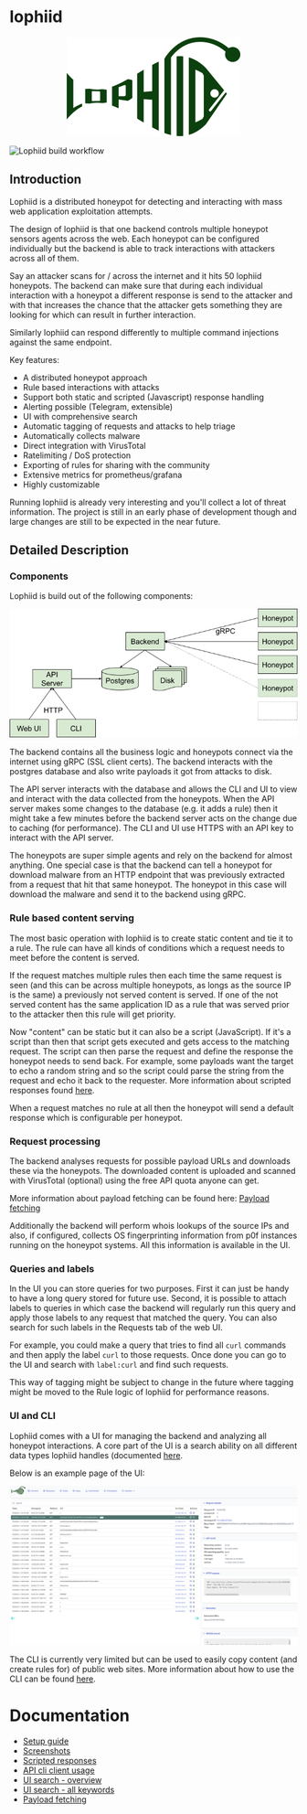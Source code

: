 # lophiid

<p align="center">
  <img src="./images/logo-small.png" />
</p>

![Lophiid build workflow](https://github.com/mrheinen/lophiid/actions/workflows/go.yml/badge.svg)

## Introduction

Lophiid is a distributed honeypot for detecting and interacting with mass web
application exploitation attempts.

The design of lophiid is that one backend controls multiple honeypot sensors
agents across the web. Each honeypot can be configured individually but the
backend is able to track interactions with attackers across all of them.

Say an attacker scans for / across the internet and it hits 50 lophiid
honeypots. The backend can make sure that during each individual interaction
with a honeypot a different response is send to the attacker and with that
increases the chance that the attacker gets something they are looking for which
can result in further interaction.

Similarly lophiid can respond differently to multiple command injections against
the same endpoint.

Key features:

- A distributed honeypot approach
- Rule based interactions with attacks
- Support both static and scripted (Javascript) response handling
- Alerting possible (Telegram, extensible)
- UI with comprehensive search
- Automatic tagging of requests and attacks to help triage
- Automatically collects malware
- Direct integration with VirusTotal
- Ratelimiting / DoS protection
- Exporting of rules for sharing with the community
- Extensive metrics for prometheus/grafana
- Highly customizable

Running lophiid is already very interesting and you'll collect a lot of threat
information. The project is still in an early phase of development though and
large changes are still to be expected in the near future.

## Detailed Description
### Components

Lophiid is build out of the following components:

![Lophiid overview](./images/Lophiid-overview.png)

The backend contains all the business logic and honeypots connect via the
internet using gRPC (SSL client certs). The backend interacts with the postgres
database and also write payloads it got from attacks to disk.

The API server interacts with the database and allows the CLI and UI to view and
interact with the data collected from the honeypots. When the API server makes
some changes to the database (e.g. it adds a rule) then it might take a few minutes
before the backend server acts on the change due to caching (for performance).
The CLI and UI use HTTPS with an API key to interact with the API server.

The honeypots are super simple agents and rely on the backend for almost
anything. One special case is that the backend can tell a honeypot for download
malware from an HTTP endpoint that was previously extracted from a request that
hit that same honeypot. The honeypot in this case will download the malware and
send it to the backend using gRPC.

### Rule based content serving

The most basic operation with lophiid is to create static content and tie it to
a rule. The rule can have all kinds of conditions which a request needs to meet
before the content is served.

If the request matches multiple rules then each time the same request is seen
(and this can be across multiple honeypots, as longs as the source IP is the
same) a previously not served content is served. If one of the not served content has the same application ID as a rule that was served prior to the attacker then this rule will get priority.

Now "content" can be static but it can also be a script (JavaScript). If it's a
script than then that script gets executed and gets access to the matching
request. The script can then parse the request and define the response the
honeypot needs to send back.  For example, some payloads want the target to echo
a random string and so the script could parse the string from the request and
echo it back to the requester.  More information about scripted responses found
[here](./SCRIPTING.md).

When a request matches no rule at all then the honeypot will send a
default response which is configurable per honeypot.

### Request processing

The backend analyses requests for possible payload URLs and downloads these via
the honeypots. The downloaded content is uploaded and scanned with VirusTotal
(optional) using the free API quota anyone can get.

More information about payload fetching can be found here: [Payload fetching](./PAYLOAD_FETCHING.md)

Additionally the backend will perform whois lookups of the source IPs and also,
if configured, collects OS fingerprinting information from p0f instances running
on the honeypot systems. All this information is available in the UI.

### Queries and labels

In the UI you can store queries for two purposes. First it can just be handy to
have a long query stored for future use. Second, it is possible to attach labels
to queries in which case the backend will regularly run this query and apply
those labels to any request that matched the query.  You can also search for such
labels in the Requests tab of the web UI.

For example, you could make a query that tries to find all `curl` commands and
then apply the label `curl` to those requests. Once done you can go to the UI and
search with `label:curl` and find such requests.

This way of tagging might be subject to change in the future where tagging might
be moved to the Rule logic of lophiid for performance reasons.

### UI and CLI

Lophiid comes with a UI for managing the backend and analyzing all honeypot
interactions. A core part of the UI is a search ability on all different data
types lophiid handles (documented [here](./SEARCH.md).

Below is an example page of the UI:

![Requests overview](./images/screenshot-requests-wget.png)

The CLI is currently very limited but can be used to easily copy content (and
create rules for) of public web sites. More information about how to use the CLI
can be found [here](./API_CLIENT.md).


# Documentation

* [Setup guide](./SETUP.md)
* [Screenshots](./SCREENSHOTS.md)
* [Scripted responses](./SCRIPTING.md)
* [API cli client usage](./API_CLIENT.md)
* [UI search - overview](./SEARCH.md)
* [UI search - all keywords](./SEARCH_KEYWORDS.md)
* [Payload fetching](./PAYLOAD_FETCHING.md)
